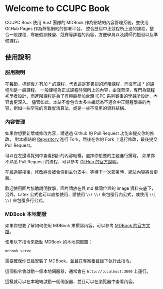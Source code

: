 # Welcome to CCUPC Book


CCUPC Book 使用 Rust 團隊的 MDBook 作為網站的內容管理系統，並使用 GitHub Pages 作為靜態網站的部署平台。
整合歷屆中正競程所上過的課程，整合一般課程、寒暑假訓練營、競賽等課程的內容，方便學員以及講師們複習以及準備課程。

## 使用說明

### 服用說明

在每節，標題後方有加 * 的課程，代表這是寒暑訓的進階課程，而沒有加 * 的課程則是一般課程。
一般課程為正式課程時間所上的內容，由淺至深，專門為競程初學者設計，而進階課程是為了有興趣參加台灣 ICPC 系列賽事的學員所設計，內容會更深入。
儘管如此，本站不會包含太多主編認為不適合中正競程學員的內容，例如一些罕見的高難度演算法，或是一些不常用的資料結構。

### 內容管理

如果你想要新增或修改內容，請透過 Github 的 Pull Request 功能來提交你的修改，
對本網站的 [Repository](https://github.com/CCUPCxDS/ccupc-book) 進行 Fork，然後在你的 Fork 上進行修改，最後提交 Pull Request。

可以在左邊導覽列中查看預計的內容結構，選擇你想要的主題進行撰寫。
如果你不熟悉 Pull Request 的流程，可以參考 [GitHub 的官方說明](https://docs.github.com/en/get-started/quickstart/contributing-to-projects)。

在經過審核後，修改將會被合併到主分支中，等待下一次部署時，網站內容將會更新。

歡迎使用圖片協助說明教學，圖片請放在與 md 檔同位置的 image 資料夾底下，
另外，Latex 公式也可以直接使用，請使用 `\\(` `\\)` 來包覆行內公式，或使用 `\\[` `\\]` 來包覆多行公式。

### MDBook 本地開發

如果你想要了解如何使用 MDBook 來撰寫內容，可以參考 [MDBook 的官方文檔](https://rust-lang.github.io/mdBook/index.html)。

使用以下指令來啟動 MDBook 的本地伺服器：

```bash
mdbook serve
```

需要確保你已經安裝了 MDBook，並且在專案根目錄下執行此指令。

這個指令會啟動一個本地伺服器，通常會在 `http://localhost:3000` 上運行。

這樣就可以在本地端啟動一個伺服器，並且可以在瀏覽器中查看內容。